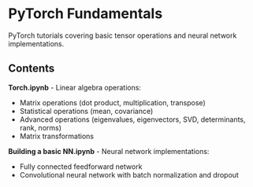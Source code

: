 # PyTorch Fundamentals

PyTorch tutorials covering basic tensor operations and neural network implementations.

## Contents

**Torch.ipynb** - Linear algebra operations:
- Matrix operations (dot product, multiplication, transpose)
- Statistical operations (mean, covariance)
- Advanced operations (eigenvalues, eigenvectors, SVD, determinants, rank, norms)
- Matrix transformations

**Building a basic NN.ipynb** - Neural network implementations:
- Fully connected feedforward network
- Convolutional neural network with batch normalization and dropout

